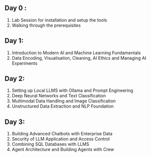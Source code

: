 

Day 0 :
-------

1. Lab Session for installation and setup the tools
2. Walking through the prerequisites 




Day 1:
------

1. Introduction to Modern AI and Machine Learning Fundamentals <br>
2. Data Encoding, Visualisation, Cleaning, AI Ethics and Managing AI Experiments


Day 2:
------

1. Setting up Local LLMS with Ollama and Prompt Engineering
2. Deep Neural Networks and Text Classification
3. Multimodal Data Handling and Image Classification
4. Unstructured Data Extraction and NLP Foundation

Day 3:
-------

1. Building Advanced Chatbots with Enterprise Data
2. Security of LLM Application and Access Control
3. Combining SQL Databases with LLMS
4. Agent Architecture and Building Agents with Crew



